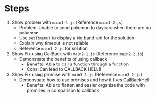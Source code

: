 # Steps

1. Show problem with `main1-1.js` (Reference `main1-2.js`)
   - Problem: Unable to send pokemon to daycare when there are no pokemon
   - Use `setTimeout` to display a big band-aid for the solution
   - Explain why timeout is not reliable
   - Reference `main1-2.js` for solution
2. Show Fix using CallBack with `main2-1.js` (Reference `main2-2.js`)
   - Demonstrate the benefits of using callback
     - Benefits: Able to call a function through a function
     - Cons: Can lead to CALLBACK HELL!!
3. Show Fix using promise with `main3-1.js` (Reference `main3-2.js`)
   - Demonstrate how to use promises and how it fixes CallBackHell
     - Benefits: Able to flatten and easier organize the code with promises in comparison to callback
